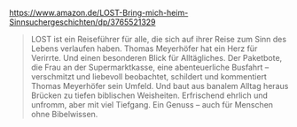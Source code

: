 
https://www.amazon.de/LOST-Bring-mich-heim-Sinnsuchergeschichten/dp/3765521329

> LOST ist ein Reiseführer für alle, die sich auf ihrer Reise zum Sinn des Lebens verlaufen haben. Thomas Meyerhöfer hat
 ein Herz für Verirrte. Und einen besonderen Blick für Alltägliches. Der Paketbote, die Frau an der Supermarktkasse,
 eine abenteuerliche Busfahrt – verschmitzt und liebevoll beobachtet, schildert und kommentiert Thomas Meyerhöfer sein
 Umfeld. Und baut aus banalem Alltag heraus Brücken zu tiefen biblischen Weisheiten. Erfrischend ehrlich und unfromm,
 aber mit viel Tiefgang. Ein Genuss – auch für Menschen ohne Bibelwissen.
